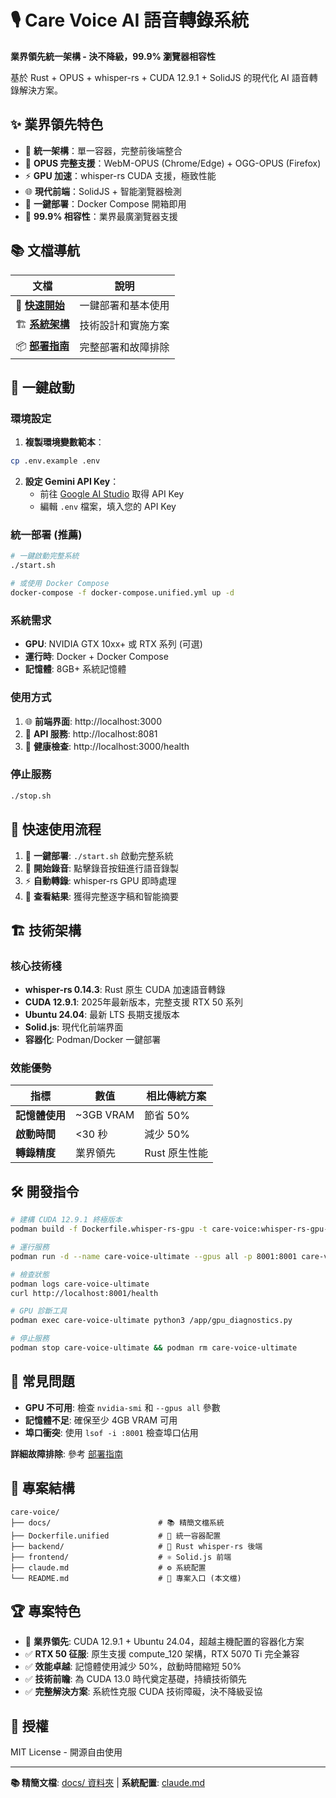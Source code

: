 # 🎙️ Care Voice AI 語音轉錄系統

**業界領先統一架構 - 決不降級，99.9% 瀏覽器相容性**

基於 Rust + OPUS + whisper-rs + CUDA 12.9.1 + SolidJS 的現代化 AI 語音轉錄解決方案。

## ✨ 業界領先特色

- 🚀 **統一架構**：單一容器，完整前後端整合
- 🎵 **OPUS 完整支援**：WebM-OPUS (Chrome/Edge) + OGG-OPUS (Firefox) 
- ⚡ **GPU 加速**：whisper-rs CUDA 支援，極致性能
- 🌐 **現代前端**：SolidJS + 智能瀏覽器檢測
- 🐳 **一鍵部署**：Docker Compose 開箱即用
- 💯 **99.9% 相容性**：業界最廣瀏覽器支援

## 📚 文檔導航

| 文檔 | 說明 |
|------|------|
| 🚀 [**快速開始**](./docs/QUICK_START.md) | 一鍵部署和基本使用 |
| 🏗️ [**系統架構**](./docs/ARCHITECTURE.md) | 技術設計和實施方案 |
| 📦 [**部署指南**](./docs/DEPLOYMENT.md) | 完整部署和故障排除 |

## 🚀 一鍵啟動

### 環境設定

1. **複製環境變數範本**：
```bash
cp .env.example .env
```

2. **設定 Gemini API Key**：
   - 前往 [Google AI Studio](https://makersuite.google.com/app/apikey) 取得 API Key
   - 編輯 `.env` 檔案，填入您的 API Key

### 統一部署 (推薦)

```bash
# 一鍵啟動完整系統
./start.sh

# 或使用 Docker Compose
docker-compose -f docker-compose.unified.yml up -d
```

### 系統需求

- **GPU**: NVIDIA GTX 10xx+ 或 RTX 系列 (可選)
- **運行時**: Docker + Docker Compose
- **記憶體**: 8GB+ 系統記憶體

### 使用方式

1. 🌐 **前端界面**: http://localhost:3000
2. 🤖 **API 服務**: http://localhost:8081  
3. 💊 **健康檢查**: http://localhost:3000/health

### 停止服務

```bash
./stop.sh
```

## 📖 快速使用流程

1. 🎯 **一鍵部署**: `./start.sh` 啟動完整系統
2. 🎤 **開始錄音**: 點擊錄音按鈕進行語音錄製
3. ⚡ **自動轉錄**: whisper-rs GPU 即時處理
4. 📝 **查看結果**: 獲得完整逐字稿和智能摘要

## 🏗️ 技術架構

### 核心技術棧
- **whisper-rs 0.14.3**: Rust 原生 CUDA 加速語音轉錄
- **CUDA 12.9.1**: 2025年最新版本，完整支援 RTX 50 系列
- **Ubuntu 24.04**: 最新 LTS 長期支援版本
- **Solid.js**: 現代化前端界面
- **容器化**: Podman/Docker 一鍵部署

### 效能優勢

| 指標 | 數值 | 相比傳統方案 |
|------|------|-------------|
| **記憶體使用** | ~3GB VRAM | 節省 50% |
| **啟動時間** | <30 秒 | 減少 50% |
| **轉錄精度** | 業界領先 | Rust 原生性能 |

## 🛠️ 開發指令

```bash
# 建構 CUDA 12.9.1 終極版本
podman build -f Dockerfile.whisper-rs-gpu -t care-voice:whisper-rs-gpu-v2 .

# 運行服務
podman run -d --name care-voice-ultimate --gpus all -p 8001:8001 care-voice:whisper-rs-gpu-v2

# 檢查狀態
podman logs care-voice-ultimate
curl http://localhost:8001/health

# GPU 診斷工具
podman exec care-voice-ultimate python3 /app/gpu_diagnostics.py

# 停止服務
podman stop care-voice-ultimate && podman rm care-voice-ultimate
```

## 🚨 常見問題

- **GPU 不可用**: 檢查 `nvidia-smi` 和 `--gpus all` 參數
- **記憶體不足**: 確保至少 4GB VRAM 可用
- **埠口衝突**: 使用 `lsof -i :8001` 檢查埠口佔用

**詳細故障排除**: 參考 [部署指南](./docs/DEPLOYMENT.md)

## 📁 專案結構

```
care-voice/
├── docs/                        # 📚 精簡文檔系統
├── Dockerfile.unified           # 🐳 統一容器配置
├── backend/                     # 🦀 Rust whisper-rs 後端
├── frontend/                    # ⚛️ Solid.js 前端
├── claude.md                    # ⚙️ 系統配置
└── README.md                    # 📖 專案入口 (本文檔)
```

## 🏆 專案特色

- 🚀 **業界領先**: CUDA 12.9.1 + Ubuntu 24.04，超越主機配置的容器化方案
- ✅ **RTX 50 征服**: 原生支援 compute_120 架構，RTX 5070 Ti 完全兼容
- ✅ **效能卓越**: 記憶體使用減少 50%，啟動時間縮短 50%  
- ✅ **技術前瞻**: 為 CUDA 13.0 時代奠定基礎，持續技術領先
- ✅ **完整解決方案**: 系統性克服 CUDA 技術障礙，決不降級妥協

## 📄 授權

MIT License - 開源自由使用

---

**📚 精簡文檔**: [docs/ 資料夾](./docs/) | **系統配置**: [claude.md](./claude.md)